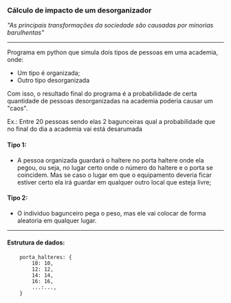 ### Cálculo de impacto de um desorganizador

_"As principais transformações da sociedade são causadas por minorias barulhentas"_

----

Programa em python que simula dois tipos de pessoas em uma academia, onde:
- Um tipo é organizada;
- Outro tipo desorganizada

Com isso, o resultado final do programa é a probabilidade de certa quantidade de pessoas desorganizadas na academia poderia causar um "caos".

Ex.: Entre 20 pessoas sendo elas 2 bagunceiras qual a probabilidade que no final do dia a academia vai está desarumada

#### Tipo 1:
- A pessoa organizada guardará o haltere no porta haltere onde ela pegou, ou seja, no lugar certo onde o número do haltere e o porta se coincidem. Mas se caso o lugar em que o equipamento deveria ficar estiver certo ela irá guardar em qualquer outro local que esteja livre;
    
#### Tipo 2:
- O individuo bagunceiro pega o peso, mas ele vai colocar de forma aleatoria em qualquer lugar.

----

#### Estrutura de dados:
        porta_halteres: {
            10: 10,
            12: 12,
            14: 14,
            16: 16,
            ...:...,
        }
